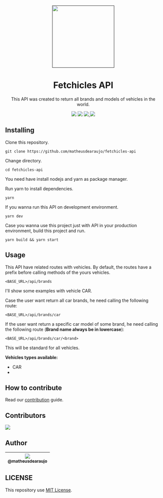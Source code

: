 <p align="center">
  <a href="" rel="noopener">
    <img width=200px height=200px src="https://i.imgur.com/G5h7EoT.png">
 </a>
</p>

<h1 align="center">Fetchicles API</h1>

<p align="center">
  This API was created to return all brands and models of vehicles in the world.
</p>

<div align="center">
    <a>
        <img src="https://img.shields.io/badge/version-1.0-blue.svg?cacheSeconds=2592000">
    </a>
    <a>
        <img src="https://img.shields.io/badge/status-active-success.svg">
    </a>
    <a href="https://github.com/matheusdearaujo/fetchicles-api/issues">
        <img src="https://img.shields.io/github/issues/matheusdearaujo/fetchicles-api">
    </a>
    <a href="https://github.com/matheusdearaujo/fetchicles-api/pulls">
        <img src="https://img.shields.io/github/issues-pr/matheusdearaujo/fetchicles-api">
    </a>
</div>

## Installing

Clone this repository.

```
git clone https://github.com/matheusdearaujo/fetchicles-api
```

Change directory.

```
cd fetchicles-api
```

You need have install nodejs and yarn as package manager.

Run yarn to install dependencies.

```
yarn
```

If you wanna run this API on development environment.

```
yarn dev
```

Case you wanna use this project just with API in your production environment, build this project and run.

```
yarn build && yarn start
```

## Usage

This API have related routes with vehicles. By default, the routes have a prefix before calling methods of the yours vehicles.

```
<BASE_URL>/api/brands
```

I'll show some examples with vehicle CAR.

Case the user want return all car brands, he need calling the following route:

```
<BASE_URL>/api/brands/car
```

If the user want return a specific car model of some brand, he need calling the following route (**Brand name always be in lowercase**):

```
<BASE_URL>/api/brands/car/<brand>
```

This will be standard for all vehicles.

**Vehicles types available:**

- CAR
-

## How to contribute

Read our [contribution](/CONTRIBUTING.md) guide.

## Contributors

<a href="https://github.com/matheusdearaujo/fetchicles-api/graphs/contributors"><img src="https://contrib.rocks/image?repo=matheusdearaujo/fetchicles-api" /></a>

## Author

| [<img src="https://avatars.githubusercontent.com/u/61164981?v=3&s=115"><br><sub>@matheusdearaujo</sub>](https://github.com/matheusdearaujo) |
| :-----------------------------------------------------------------------------------------------------------------------------------------: |

## LICENSE

This repository use [MIT License](/LICENSE).
